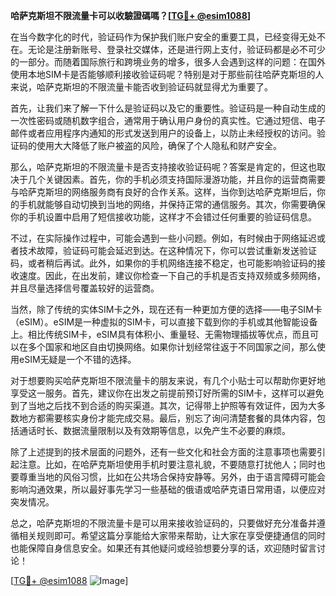 **哈萨克斯坦不限流量卡可以收驗證碼嗎？[[TG💪+ @esim1088](https://t.me/s/esim1088)]**

在当今数字化的时代，验证码作为保护我们账户安全的重要工具，已经变得无处不在。无论是注册新账号、登录社交媒体，还是进行网上支付，验证码都是必不可少的一部分。而随着国际旅行和跨境业务的增多，很多人会遇到这样的问题：在国外使用本地SIM卡是否能够顺利接收验证码呢？特别是对于那些前往哈萨克斯坦的人来说，哈萨克斯坦的不限流量卡能否收到验证码就显得尤为重要了。

首先，让我们来了解一下什么是验证码以及它的重要性。验证码是一种自动生成的一次性密码或随机数字组合，通常用于确认用户身份的真实性。它通过短信、电子邮件或者应用程序内通知的形式发送到用户的设备上，以防止未经授权的访问。验证码的使用大大降低了账户被盗的风险，确保了个人隐私和财产安全。

那么，哈萨克斯坦的不限流量卡是否支持接收验证码呢？答案是肯定的，但这也取决于几个关键因素。首先，你的手机必须支持国际漫游功能，并且你的运营商需要与哈萨克斯坦的网络服务商有良好的合作关系。这样，当你到达哈萨克斯坦后，你的手机就能够自动切换到当地的网络，并保持正常的通信服务。其次，你需要确保你的手机设置中启用了短信接收功能，这样才不会错过任何重要的验证码信息。

不过，在实际操作过程中，可能会遇到一些小问题。例如，有时候由于网络延迟或者技术故障，验证码可能会延迟到达。在这种情况下，你可以尝试重新发送验证码，或者稍后再试。此外，如果你的手机网络连接不稳定，也可能影响验证码的接收速度。因此，在出发前，建议你检查一下自己的手机是否支持双频或多频网络，并且尽量选择信号覆盖较好的运营商。

当然，除了传统的实体SIM卡之外，现在还有一种更加方便的选择——电子SIM卡（eSIM）。eSIM是一种虚拟的SIM卡，可以直接下载到你的手机或其他智能设备上。相比传统SIM卡，eSIM具有体积小、重量轻、无需物理插拔等优点，而且可以在多个国家和地区自由切换网络。如果你计划经常往返于不同国家之间，那么使用eSIM无疑是一个不错的选择。

对于想要购买哈萨克斯坦不限流量卡的朋友来说，有几个小贴士可以帮助你更好地享受这一服务。首先，建议你在出发之前提前预订好所需的SIM卡，这样可以避免到了当地之后找不到合适的购买渠道。其次，记得带上护照等有效证件，因为大多数地方都需要核实身份才能完成交易。最后，别忘了询问清楚套餐的具体内容，包括通话时长、数据流量限制以及有效期等信息，以免产生不必要的麻烦。

除了上述提到的技术层面的问题外，还有一些文化和社会方面的注意事项也需要引起注意。比如，在哈萨克斯坦使用手机时要注意礼貌，不要随意打扰他人；同时也要尊重当地的风俗习惯，比如在公共场合保持安静等。另外，由于语言障碍可能会影响沟通效果，所以最好事先学习一些基础的俄语或哈萨克语日常用语，以便应对突发情况。

总之，哈萨克斯坦的不限流量卡是可以用来接收验证码的，只要做好充分准备并遵循相关规则即可。希望这篇分享能给大家带来帮助，让大家在享受便捷通信的同时也能保障自身信息安全。如果还有其他疑问或经验想要分享的话，欢迎随时留言讨论！

[[TG💪+ @esim1088](https://t.me/s/esim1088) ![Image](https://i.postimg.cc/4NQfJmqS/Snipaste-2025-05-13-00-14-12.png)]